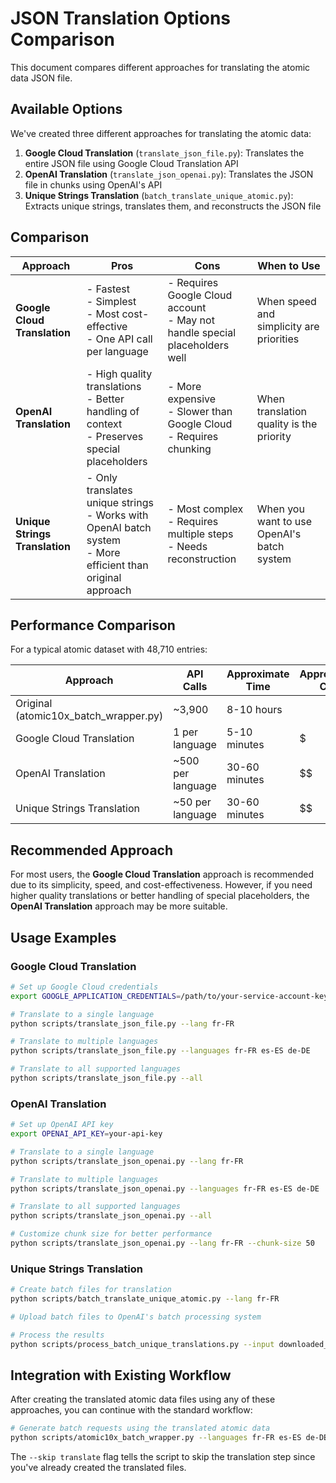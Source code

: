 # JSON Translation Options Comparison

This document compares different approaches for translating the atomic data JSON file.

## Available Options

We've created three different approaches for translating the atomic data:

1. **Google Cloud Translation** (`translate_json_file.py`): Translates the entire JSON file using Google Cloud Translation API
2. **OpenAI Translation** (`translate_json_openai.py`): Translates the JSON file in chunks using OpenAI's API
3. **Unique Strings Translation** (`batch_translate_unique_atomic.py`): Extracts unique strings, translates them, and reconstructs the JSON file

## Comparison

| Approach | Pros | Cons | When to Use |
|----------|------|------|------------|
| **Google Cloud Translation** | - Fastest<br>- Simplest<br>- Most cost-effective<br>- One API call per language | - Requires Google Cloud account<br>- May not handle special placeholders well | When speed and simplicity are priorities |
| **OpenAI Translation** | - High quality translations<br>- Better handling of context<br>- Preserves special placeholders | - More expensive<br>- Slower than Google Cloud<br>- Requires chunking | When translation quality is the priority |
| **Unique Strings Translation** | - Only translates unique strings<br>- Works with OpenAI batch system<br>- More efficient than original approach | - Most complex<br>- Requires multiple steps<br>- Needs reconstruction | When you want to use OpenAI's batch system |

## Performance Comparison

For a typical atomic dataset with 48,710 entries:

| Approach | API Calls | Approximate Time | Approximate Cost |
|----------|-----------|------------------|-----------------|
| Original (atomic10x_batch_wrapper.py) | ~3,900 | 8-10 hours | $$$$ |
| Google Cloud Translation | 1 per language | 5-10 minutes | $ |
| OpenAI Translation | ~500 per language | 30-60 minutes | $$ |
| Unique Strings Translation | ~50 per language | 30-60 minutes | $$ |

## Recommended Approach

For most users, the **Google Cloud Translation** approach is recommended due to its simplicity, speed, and cost-effectiveness. However, if you need higher quality translations or better handling of special placeholders, the **OpenAI Translation** approach may be more suitable.

## Usage Examples

### Google Cloud Translation

```bash
# Set up Google Cloud credentials
export GOOGLE_APPLICATION_CREDENTIALS=/path/to/your-service-account-key.json

# Translate to a single language
python scripts/translate_json_file.py --lang fr-FR

# Translate to multiple languages
python scripts/translate_json_file.py --languages fr-FR es-ES de-DE

# Translate to all supported languages
python scripts/translate_json_file.py --all
```

### OpenAI Translation

```bash
# Set up OpenAI API key
export OPENAI_API_KEY=your-api-key

# Translate to a single language
python scripts/translate_json_openai.py --lang fr-FR

# Translate to multiple languages
python scripts/translate_json_openai.py --languages fr-FR es-ES de-DE

# Translate to all supported languages
python scripts/translate_json_openai.py --all

# Customize chunk size for better performance
python scripts/translate_json_openai.py --lang fr-FR --chunk-size 50
```

### Unique Strings Translation

```bash
# Create batch files for translation
python scripts/batch_translate_unique_atomic.py --lang fr-FR

# Upload batch files to OpenAI's batch processing system

# Process the results
python scripts/process_batch_unique_translations.py --input downloaded_results.json --mapping batch_output/atomic_mapping_fr-FR_TIMESTAMP.json
```

## Integration with Existing Workflow

After creating the translated atomic data files using any of these approaches, you can continue with the standard workflow:

```bash
# Generate batch requests using the translated atomic data
python scripts/atomic10x_batch_wrapper.py --languages fr-FR es-ES de-DE --prepare_only --skip translate
```

The `--skip translate` flag tells the script to skip the translation step since you've already created the translated files.
